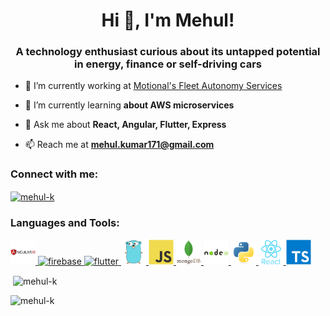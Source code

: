 <h1 align="center">Hi 👋, I'm Mehul!</h1>
<h3 align="center">A technology enthusiast curious about its untapped potential in energy, finance or self-driving cars</h3>

- 🔭 I’m currently working at [Motional's Fleet Autonomy Services](https://github.com/nutonomy)

- 🌱 I’m currently learning **about AWS microservices**

- 💬 Ask me about **React, Angular, Flutter, Express**

- 📫 Reach me at **mehul.kumar171@gmail.com**

<h3 align="left">Connect with me:</h3>
<p align="left">
<a href="https://linkedin.com/in/mehul-k" target="blank"><img align="center" src="https://img.shields.io/badge/LinkedIn-0077B5?style=for-the-badge&logo=linkedin&logoColor=white" alt="mehul-k"\ /></a>
</p>

<h3 align="left">Languages and Tools:</h3>
<p align="left"> <a href="https://angular.io" target="_blank"> <img src="https://raw.githubusercontent.com/devicons/devicon/master/icons/angularjs/angularjs-original-wordmark.svg" alt="angularjs" width="40" height="40"/> </a> <a href="https://firebase.google.com/" target="_blank"> <img src="https://www.vectorlogo.zone/logos/firebase/firebase-icon.svg" alt="firebase" width="40" height="40"/> </a> <a href="https://flutter.dev" target="_blank"> <img src="https://www.vectorlogo.zone/logos/flutterio/flutterio-icon.svg" alt="flutter" width="40" height="40"/> </a> <a href="https://golang.org" target="_blank"> <img src="https://raw.githubusercontent.com/devicons/devicon/master/icons/go/go-original.svg" alt="go" width="40" height="40"/> </a> <a href="https://developer.mozilla.org/en-US/docs/Web/JavaScript" target="_blank"> <img src="https://raw.githubusercontent.com/devicons/devicon/master/icons/javascript/javascript-original.svg" alt="javascript" width="40" height="40"/> </a> <a href="https://www.mongodb.com/" target="_blank"> <img src="https://raw.githubusercontent.com/devicons/devicon/master/icons/mongodb/mongodb-original-wordmark.svg" alt="mongodb" width="40" height="40"/> </a> <a href="https://nodejs.org" target="_blank"> <img src="https://raw.githubusercontent.com/devicons/devicon/master/icons/nodejs/nodejs-original-wordmark.svg" alt="nodejs" width="40" height="40"/> </a> <a href="https://www.python.org" target="_blank"> <img src="https://raw.githubusercontent.com/devicons/devicon/master/icons/python/python-original.svg" alt="python" width="40" height="40"/> </a> <a href="https://reactjs.org/" target="_blank"> <img src="https://raw.githubusercontent.com/devicons/devicon/master/icons/react/react-original-wordmark.svg" alt="react" width="40" height="40"/> </a> </a> <a href="https://www.typescriptlang.org/" target="_blank"> <img src="https://raw.githubusercontent.com/devicons/devicon/master/icons/typescript/typescript-original.svg" alt="typescript" width="40" height="40"/> </a> </p>

<p>&nbsp;<img align="center" src="https://github-readme-stats.vercel.app/api?username=mehul-k&show_icons=true&locale=en" alt="mehul-k" /></p>

<p align="left"> <img src="https://komarev.com/ghpvc/?username=mehul-k&label=Profile%20Views&color=0e75b6&style=flat" alt="mehul-k" /> </p>

